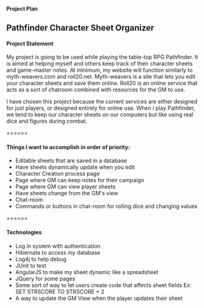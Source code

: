 #### Project Plan


## Pathfinder Character Sheet Organizer
#### Project Statement

My project is going to be used while playing the table-top RPG Pathfinder.  It is aimed at helping myself and others keep track of their character sheets and game-master notes.  At minimum, my website will function similarly to myth-weavers.com and roll20.net.  Myth-weavers is a site that lets you edit your character sheets and save them online.  Roll20 is an online service that acts as a sort of chatroom combined with resources for the GM to use.

I have chosen this project because the current services are either designed for just players, or designed entirely for online use.  When I play Pathfinder, we tend to keep our character sheets on our computers but like using real dice and figures during combat.


======

#### Things I want to accomplish in order of priority:
  * Editable sheets that are saved in a database
  * Have sheets dynamically update when you edit 
  * Character Creation process page
  * Page where GM can keep notes for their campaign
  * Page where GM can view player sheets
  * Have sheets change from the GM's view
  * Chat-room
  * Commands or buttons in chat-room for rolling dice and changing values
  
======

#### Technologies
  * Log in system with authentication
  * Hibernate to access my database
  * Log4j to help debug
  * JUnit to test
  * AngularJS to make my sheet dynamic like a spreadsheet
  * JQuery for some pages
  * Some sort of way to let users create code that affects sheet fields Ex: SET STRSCORE TO STRSCORE + 2
  * A way to update the GM View when the player updates their sheet

